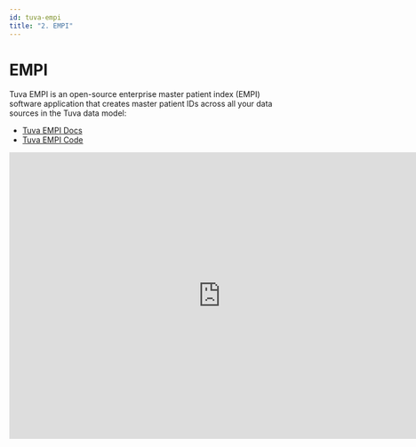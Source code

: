 ```yaml
---
id: tuva-empi
title: "2. EMPI"
---
```


# EMPI

Tuva EMPI is an open-source enterprise master patient index (EMPI) software application that creates master patient IDs across all your data sources in the Tuva data model:

- [Tuva EMPI Docs](https://tuva-health.github.io/tuva_empi/docs/)
- [Tuva EMPI Code](https://github.com/tuva-health/tuva_empi)

<iframe width="760" height="515" src="https://www.youtube.com/embed/53MzefImwIs?si=0P3G4DMx_es4rC3X" title="YouTube video player" frameborder="0" allow="accelerometer; autoplay; clipboard-write; encrypted-media; gyroscope; picture-in-picture; web-share" referrerpolicy="strict-origin-when-cross-origin" allowfullscreen="true"></iframe>